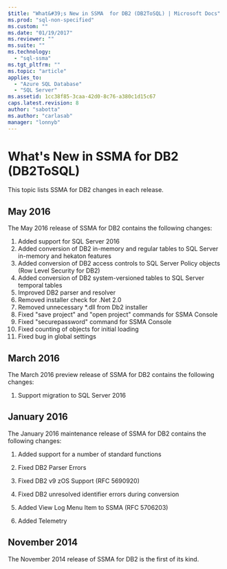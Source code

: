 ```yaml
---
$title: "What&#39;s New in SSMA  for DB2 (DB2ToSQL) | Microsoft Docs"
ms.prod: "sql-non-specified"
ms.custom: ""
ms.date: "01/19/2017"
ms.reviewer: ""
ms.suite: ""
ms.technology: 
  - "sql-ssma"
ms.tgt_pltfrm: ""
ms.topic: "article"
applies_to: 
  - "Azure SQL Database"
  - "SQL Server"
ms.assetid: 1cc38f85-3caa-42d0-8c76-a380c1d15c67
caps.latest.revision: 8
author: "sabotta"
ms.author: "carlasab"
manager: "lonnyb"
---
```

# What&#39;s New in SSMA  for DB2 (DB2ToSQL)
This topic lists SSMA for DB2 changes in each release.  

## May 2016  
The May 2016 release of SSMA for DB2 contains the following changes:  

1.  Added support for SQL Server 2016
2.  Added conversion of DB2 in-memory and regular tables to SQL Server in-memory and hekaton features
3.  Added conversion of DB2 access controls to SQL Server Policy objects (Row Level Security for DB2)
4.  Added conversion of DB2 system-versioned tables to SQL Server temporal tables
5.  Improved DB2 parser and resolver
6.  Removed installer check for .Net 2.0
7.  Removed unnecessary *.dll from Db2 installer
8.  Fixed "save project" and "open project" commands for SSMA Console
9.  Fixed "securepassword" command for SSMA Console
10. Fixed counting of objects for initial loading
11. Fixed bug in global settings
  
## March 2016  
The March 2016 preview release of SSMA for DB2 contains the following changes:  
  
1.  Support migration to SQL Server 2016  
  
## January 2016  
The January 2016 maintenance release of SSMA for DB2 contains the following changes:  
  
1.  Added support for a number of standard functions  
  
2.  Fixed DB2 Parser Errors  
  
3.  Fixed DB2 v9 zOS Support (RFC 5690920)  
  
4.  Fixed DB2 unresolved identifier errors during conversion  
  
5.  Added View Log Menu Item to SSMA (RFC 5706203)  
  
6.  Added Telemetry  
  
## November 2014  
The November 2014 release of SSMA for DB2 is the first of its kind.  
  
